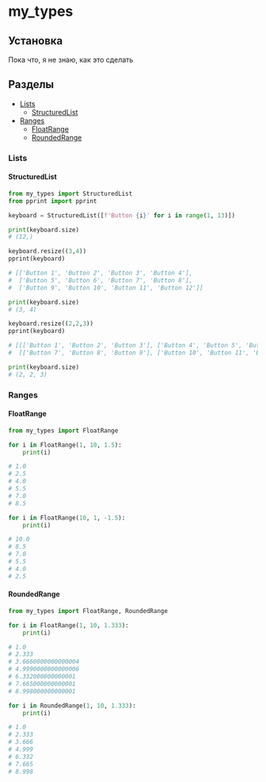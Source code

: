 # my_types

## Установка
Пока что, я не знаю, как это сделать

## Разделы
- [Lists](https://github.com/Masynchin/my-types-python#Lists)
  - [StructuredList](https://github.com/Masynchin/my-types-python#StructuredList)
- [Ranges](https://github.com/Masynchin/my-types-python#Ranges)
  - [FloatRange](https://github.com/Masynchin/my-types-python#FloatRange)
  - [RoundedRange](https://github.com/Masynchin/my-types-python#RoundedRange)

### Lists
#### StructuredList
```python
from my_types import StructuredList
from pprint import pprint

keyboard = StructuredList([f'Button {i}' for i in range(1, 13)])

print(keyboard.size)
# (12,)

keyboard.resize((3,4))
pprint(keyboard)

# [['Button 1', 'Button 2', 'Button 3', 'Button 4'],
#  ['Button 5', 'Button 6', 'Button 7', 'Button 8'],
#  ['Button 9', 'Button 10', 'Button 11', 'Button 12']]

print(keyboard.size)
# (3, 4)

keyboard.resize((2,2,3))
pprint(keyboard)

# [[['Button 1', 'Button 2', 'Button 3'], ['Button 4', 'Button 5', 'Button 6']],
#  [['Button 7', 'Button 8', 'Button 9'], ['Button 10', 'Button 11', 'Button 12']]]

print(keyboard.size)
# (2, 2, 3)
```
### Ranges
#### FloatRange
```python
from my_types import FloatRange

for i in FloatRange(1, 10, 1.5):
	print(i)

# 1.0
# 2.5
# 4.0
# 5.5
# 7.0
# 8.5

for i in FloatRange(10, 1, -1.5):
	print(i)

# 10.0
# 8.5
# 7.0
# 5.5
# 4.0
# 2.5
```

#### RoundedRange
```python
from my_types import FloatRange, RoundedRange

for i in FloatRange(1, 10, 1.333):
	print(i)

# 1.0
# 2.333
# 3.6660000000000004
# 4.9990000000000006
# 6.332000000000001
# 7.665000000000001
# 8.998000000000001

for i in RoundedRange(1, 10, 1.333):
	print(i)

# 1.0
# 2.333
# 3.666
# 4.999
# 6.332
# 7.665
# 8.998
```
